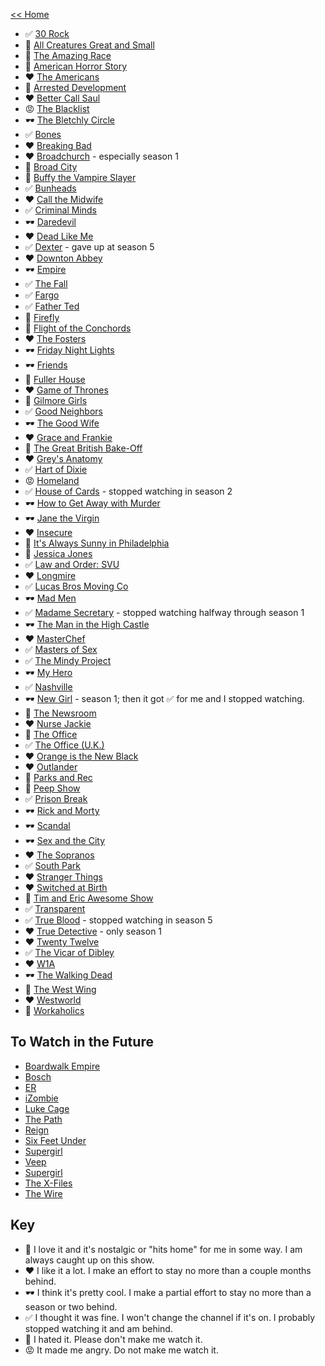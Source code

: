 [<< Home](../README.md)

- ✅ [30 Rock](http://www.imdb.com/title/tt0496424/?ref_=nv_sr_1)
- 💖 [All Creatures Great and Small](http://www.imdb.com/title/tt0075472/?ref_=nv_sr_1)
- 🤢 [The Amazing Race](http://www.imdb.com/title/tt0285335/) 
- 🤢 [American Horror Story](http://www.imdb.com/title/tt1844624/?ref_=nv_sr_1)
- ❤️ [The Americans](http://www.imdb.com/title/tt2149175/?ref_=nv_sr_1)
- 🤢 [Arrested Development](http://www.imdb.com/title/tt0367279/?ref_=nv_sr_1)
- ❤️ [Better Call Saul](http://www.imdb.com/title/tt3032476/?ref_=nv_sr_1)
- 😡 [The Blacklist](http://www.imdb.com/title/tt2741602/)
- 🕶 [The Bletchly Circle](http://www.imdb.com/title/tt2275990/?ref_=nv_sr_2)
- ✅ [Bones](http://www.imdb.com/title/tt0460627/?ref_=fn_al_tt_1)
- ❤️ [Breaking Bad](http://www.imdb.com/title/tt0903747/?ref_=nv_sr_1) 
- ❤️ [Broadchurch](http://www.imdb.com/title/tt2249364/?ref_=nv_sr_2) - especially season 1
- 💖 [Broad City](http://www.imdb.com/title/tt2578560/?ref_=nv_sr_1)
- 💖 [Buffy the Vampire Slayer](http://www.imdb.com/title/tt0118276/?ref_=nv_sr_1) 
- ✅ [Bunheads](http://www.imdb.com/title/tt2006848/?ref_=nv_sr_1)
- ❤️ [Call the Midwife](http://www.imdb.com/title/tt1983079/?ref_=nv_sr_1)
- ✅ [Criminal Minds](http://www.imdb.com/title/tt0452046/?ref_=nv_sr_1) 
- 🕶 [Daredevil](http://www.imdb.com/title/tt3322312/?ref_=nv_sr_1)
- ❤️ [Dead Like Me](http://www.imdb.com/title/tt0348913/?ref_=nv_sr_1) 
- ✅ [Dexter](http://www.imdb.com/title/tt0773262/?ref_=nv_sr_1) - gave up at season 5
- ❤️ [Downton Abbey](http://www.imdb.com/title/tt1606375/?ref_=nv_sr_1)
- 🕶 [Empire](http://www.imdb.com/title/tt3228904/)
- ✅ [The Fall](http://www.imdb.com/title/tt2294189/?ref_=nv_sr_1)
- ✅ [Fargo](http://www.imdb.com/title/tt2802850/?ref_=nv_sr_1)
- ✅ [Father Ted](http://www.imdb.com/title/tt0111958/?ref_=tt_rec_tt) 
- 💖 [Firefly](http://www.imdb.com/title/tt0303461/?ref_=nv_sr_2)
- 💖 [Flight of the Conchords](http://www.imdb.com/title/tt0863046/?ref_=nv_sr_2) 
- ❤️ [The Fosters](http://www.imdb.com/title/tt2262532/) 
- 🕶 [Friday Night Lights](http://www.imdb.com/title/tt0758745/?ref_=nv_sr_1) 
- 🕶 [Friends](http://www.imdb.com/title/tt0108778/?ref_=nv_sr_1) 
- 🤢 [Fuller House](http://www.imdb.com/title/tt3986586/?ref_=nv_sr_1)
- ❤️ [Game of Thrones](http://www.imdb.com/title/tt0944947/) 
- 💖 [Gilmore Girls](http://www.imdb.com/title/tt0238784/?ref_=nv_sr_1) 
- ✅ [Good Neighbors](http://www.imdb.com/title/tt0075511/?ref_=nv_sr_1) 
- 🕶 [The Good Wife](http://www.imdb.com/title/tt1442462) 
- ❤️ [Grace and Frankie](http://www.imdb.com/title/tt3609352/?ref_=nv_sr_1)
- 💖 [The Great British Bake-Off](http://www.imdb.com/title/tt1877368/?ref_=nv_sr_1)
- ❤️ [Grey's Anatomy](http://www.imdb.com/title/tt0413573/?ref_=nv_sr_1) 
- ✅ [Hart of Dixie](http://www.imdb.com/title/tt1832979/?ref_=fn_al_tt_1)
- 😡 [Homeland](http://www.imdb.com/title/tt1796960/?ref_=nv_sr_1)
- ✅ [House of Cards](http://www.imdb.com/title/tt1856010/?ref_=nv_sr_1) - stopped watching in season 2
- 🕶 [How to Get Away with Murder](http://www.imdb.com/title/tt3205802/?ref_=nv_sr_1)
- 🕶 [Jane the Virgin](http://www.imdb.com/title/tt3566726/?ref_=nv_sr_1) 
- ❤️ [Insecure](http://www.imdb.com/title/tt5024912/?ref_=nv_sr_1) 
- 🤢 [It's Always Sunny in Philadelphia](http://www.imdb.com/title/tt0472954/?ref_=nv_sr_1)
- 💖 [Jessica Jones](http://www.imdb.com/title/tt2357547/?ref_=nv_sr_1)
- ✅ [Law and Order: SVU](http://www.imdb.com/title/tt0203259/?ref_=fn_al_tt_2)
- ❤️ [Longmire](http://www.imdb.com/title/tt1836037/?ref_=nv_sr_1)
- ✅ [Lucas Bros Moving Co](http://www.imdb.com/title/tt3042900/?ref_=nv_sr_1) 
- 🕶 [Mad Men](http://www.imdb.com/title/tt0804503/?ref_=nv_sr_1)  
- ✅ [Madame Secretary](http://www.imdb.com/title/tt3501074/?ref_=nv_sr_1) - stopped watching halfway through season 1
- 🕶 [The Man in the High Castle](http://www.imdb.com/title/tt1740299/?ref_=nv_sr_1)
- ❤️ [MasterChef](http://www.imdb.com/title/tt1694423/?ref_=nv_sr_1)
- ✅ [Masters of Sex](http://www.imdb.com/title/tt2137109/)
- ✅ [The Mindy Project](http://www.imdb.com/title/tt2211129/?ref_=nv_sr_2)
- 🕶 [My Hero](http://www.imdb.com/title/tt0233084/?ref_=nv_sr_1) 
- ✅ [Nashville](http://www.imdb.com/title/tt2281375/?ref_=nv_sr_1) 
- 🕶 [New Girl](http://www.imdb.com/title/tt1826940/?ref_=nv_sr_1) - season 1; then it got ✅ for me and I stopped watching. 
- 💖 [The Newsroom](http://www.imdb.com/title/tt1870479/?ref_=nv_sr_1) 
- ❤️ [Nurse Jackie](http://www.imdb.com/title/tt1190689/?ref_=nv_sr_1) 
- 💖 [The Office](http://www.imdb.com/title/tt0386676/?ref_=nv_sr_1) 
- ✅ [The Office (U.K.)](http://www.imdb.com/title/tt0290978/?ref_=tt_rec_tt) 
- ❤️ [Orange is the New Black](http://www.imdb.com/title/tt2372162/?ref_=nv_sr_1) 
- ❤️ [Outlander](http://www.imdb.com/title/tt3006802/?ref_=nv_sr_1) 
- 💖 [Parks and Rec](http://www.imdb.com/title/tt1266020/?ref_=nv_sr_1)
- 🤢 [Peep Show](http://www.imdb.com/title/tt0387764/?ref_=nv_sr_1)
- ✅ [Prison Break](http://www.imdb.com/title/tt0455275/?ref_=nv_sr_1)
- 🕶 [Rick and Morty](http://www.imdb.com/title/tt2861424/?ref_=nv_sr_1)
- 🕶 [Scandal](http://www.imdb.com/title/tt1837576/?ref_=nv_sr_1)
- 🕶 [Sex and the City](http://www.imdb.com/title/tt0159206/?ref_=nv_sr_1) 
- ❤️ [The Sopranos](http://www.imdb.com/title/tt0141842/?ref_=fn_al_tt_1) 
- ✅ [South Park](http://www.imdb.com/title/tt0121955/?ref_=nv_sr_1) 
- ❤️ [Stranger Things](http://www.imdb.com/title/tt4574334/)
- ❤️ [Switched at Birth](http://www.imdb.com/title/tt1758772/?ref_=nv_sr_1) 
- 🤢 [Tim and Eric Awesome Show](http://www.imdb.com/title/tt0912343/?ref_=nv_sr_2)
- ✅ [Transparent](http://www.imdb.com/title/tt3502262/?ref_=nv_sr_1)
- ✅ [True Blood](http://www.imdb.com/title/tt0844441/?ref_=nv_sr_1) - stopped watching in season 5
- ❤️ [True Detective](http://www.imdb.com/title/tt2356777/?ref_=nv_sr_1) - only season 1
- ❤️ [Twenty Twelve](http://www.imdb.com/title/tt1861225/?ref_=nv_sr_2)
- ✅ [The Vicar of Dibley](http://www.imdb.com/title/tt0233084/?ref_=nv_sr_1)
- ❤️ [W1A](http://www.imdb.com/title/tt3610926/?ref_=fn_al_tt_1) 
- 🕶 [The Walking Dead](http://www.imdb.com/title/tt1520211/?ref_=nv_sr_1) 
- 💖 [The West Wing](http://www.imdb.com/title/tt0200276/?ref_=nv_sr_1) 
- ❤️ [Westworld](http://www.imdb.com/title/tt0475784/?ref_=nv_sr_1) 
- 🤢 [Workaholics](http://www.imdb.com/title/tt1610527/?ref_=nv_sr_1)

## To Watch in the Future
- [Boardwalk Empire](http://www.imdb.com/title/tt0979432/?ref_=nv_sr_1)
- [Bosch](http://www.imdb.com/title/tt3502248/?ref_=nv_sr_1)
- [ER](http://www.imdb.com/title/tt0108757/?ref_=nv_sr_4)
- [iZombie](http://www.imdb.com/title/tt3501584/?ref_=nv_sr_1)
- [Luke Cage](http://www.imdb.com/title/tt3322314/?ref_=nv_sr_1)
- [The Path](http://www.imdb.com/title/tt4789576/?ref_=nv_sr_1) 
- [Reign](http://www.imdb.com/title/tt2710394/?ref_=nv_sr_1)
- [Six Feet Under](http://www.imdb.com/title/tt0248654/?ref_=nv_sr_1)
- [Supergirl](http://www.imdb.com/title/tt4016454/?ref_=nv_sr_1)
- [Veep](http://www.imdb.com/title/tt1759761/?ref_=nv_sr_1) 
- [Supergirl](http://www.imdb.com/title/tt4016454/?ref_=nv_sr_1)
- [The X-Files](http://www.imdb.com/title/tt0106179/?ref_=nv_sr_2)
- [The Wire](http://www.imdb.com/title/tt0306414/?ref_=nv_sr_1)

## Key 
- 💖 I love it and it's nostalgic or "hits home" for me in some way. I am always caught up on this show. 
- ❤️ I like it a lot. I make an effort to stay no more than a couple months behind. 
- 🕶 I think it's pretty cool. I make a partial effort to stay no more than a season or two behind. 
- ✅ I thought it was fine. I won't change the channel if it's on. I probably stopped watching it and am behind. 
- 🤢 I hated it. Please don't make me watch it. 
- 😡 It made me angry. Do not make me watch it. 
